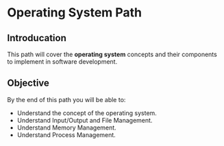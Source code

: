 # Operating System Path

## Introducation

This path will cover the **operating system** concepts and their components to implement in software development.


## Objective

By the end of this path you will be able to:

* Understand the concept of the operating system.
* Understand Input/Output and File Management.
* Understand Memory Management.
* Understand Process Management.



